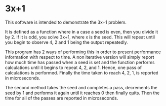 # 3x+1

This software is intended to demonstrate the 3x+1 problem.

It is defined as a function where in a case a seed is even, then
you divide it by 2.  If it is odd, you solve 3x+1, where x is the seed.
This will repeat until you begin to observe 4, 2 and 1 being the output
repeatedly.
 
This program has 2 ways of performing this in order to present performance
information with respect to time.  A non iterative version will simply
report how much time has passed when a seed is set and the function 
performs calculations until it begins to repeat 4, 2, and 1.  Hence, one
pass of calculations is performed.  Finally the time taken to reach 4, 2, 1,
is reported in microseconds.

The second method takes the seed and completes a pass, decrements the seed
by 1 and performs it again until it reaches 0 then finally quits.  Then
the time for all of the passes are reported in microseconds.
